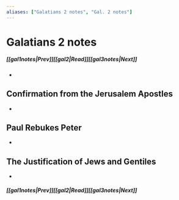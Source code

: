 ```yaml
---
aliases: ["Galatians 2 notes", "Gal. 2 notes"]
---
```

# Galatians 2 notes
##### <span class=arrow-left></span>[[gal1notes|Prev]]<span class=navigation-separator></span>[[gal2|Read]]<span class=navigation-separator></span>[[gal3notes|Next]]<span class=arrow-right></span>
- 
## Confirmation from the Jerusalem Apostles
- 
## Paul Rebukes Peter
- 
## The Justification of Jews and Gentiles
- 
##### <span class=arrow-left></span>[[gal1notes|Prev]]<span class=navigation-separator></span>[[gal2|Read]]<span class=navigation-separator></span>[[gal3notes|Next]]<span class=arrow-right></span>
